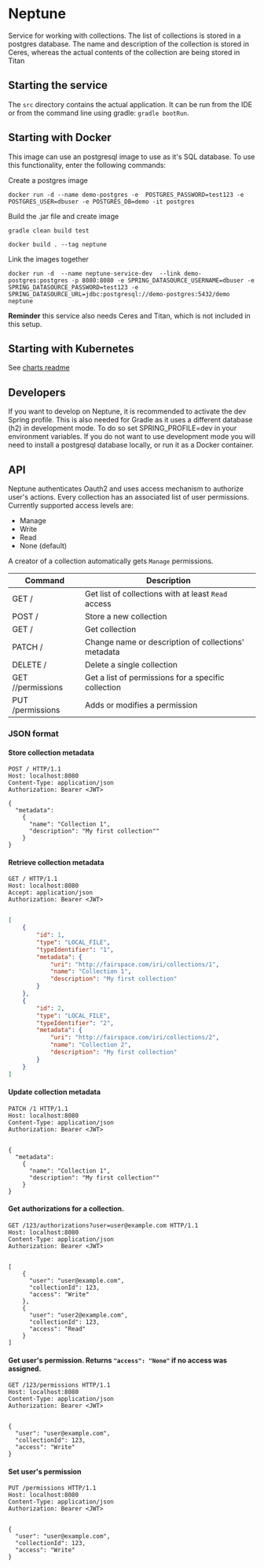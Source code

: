 # Neptune
Service for working with collections. The list of collections is stored in a postgres database.
The name and description of the collection is stored in Ceres, whereas the actual contents of the
collection are being stored in Titan

## Starting the service
The `src` directory contains the actual application. It can be run from the IDE or from the command line
using gradle: `gradle bootRun`.

## Starting with Docker
This image can use an postgresql image to use as it's SQL database. To use this functionality, enter the following commands:

Create a postgres image

`docker run -d --name demo-postgres -e  POSTGRES_PASSWORD=test123 -e POSTGRES_USER=dbuser -e POSTGRES_DB=demo -it postgres`

Build the .jar file and create image

`gradle clean build test`

`docker build . --tag neptune`

Link the images together

`docker run -d  --name neptune-service-dev  --link demo-postgres:postgres -p 8080:8080 -e SPRING_DATASOURCE_USERNAME=dbuser -e SPRING_DATASOURCE_PASSWORD=test123 -e SPRING_DATASOURCE_URL=jdbc:postgresql://demo-postgres:5432/demo neptune`

**Reminder** this service also needs Ceres and Titan, which is not included in this setup.

## Starting with Kubernetes

See [charts readme](/charts/neptune/README.md)

## Developers

If you want to develop on Neptune, it is recommended to activate the dev Spring profile. This is also needed for Gradle as
it uses a different database (h2) in development mode. To do so set SPRING_PROFILE=dev in your environment variables.
If you do not want to use development mode you will need to install a postgresql database locally, or run it as a Docker 
container.

## API

Neptune authenticates Oauth2 and uses access mechanism to authorize user's actions.
Every collection has an associated list of user permissions. Currently supported access levels are:
- Manage
- Write
- Read
- None (default)


A creator of a collection automatically gets `Manage` permissions. 

| Command | Description |
| --- | --- |
| GET / | Get list of collections with at least `Read` access  |
| POST / | Store a new collection |
| GET /<id> | Get collection |
| PATCH /<id> | Change name or description of collections' metadata |
| DELETE /<id> | Delete a single collection |
| GET /<id>/permissions | Get a list of permissions for a specific collection |
| PUT /permissions | Adds or modifies a permission |


### JSON format

#### Store collection metadata

```
POST / HTTP/1.1
Host: localhost:8080
Content-Type: application/json
Authorization: Bearer <JWT> 

{
  "metadata": 
    {
      "name": "Collection 1",
      "description": "My first collection""
    }
}
```

#### Retrieve collection metadata


```
GET / HTTP/1.1
Host: localhost:8080
Accept: application/json
Authorization: Bearer <JWT> 


```

```json
[
    {
        "id": 1,
        "type": "LOCAL_FILE",
        "typeIdentifier": "1",
        "metadata": {
            "uri": "http://fairspace.com/iri/collections/1",
            "name": "Collection 1",
            "description": "My first collection"
        }
    },
    {
        "id": 2,
        "type": "LOCAL_FILE",
        "typeIdentifier": "2",
        "metadata": {
            "uri": "http://fairspace.com/iri/collections/2",
            "name": "Collection 2",
            "description": "My first collection"
        }
    }
]

```

#### Update collection metadata

```
PATCH /1 HTTP/1.1
Host: localhost:8080
Content-Type: application/json
Authorization: Bearer <JWT> 


{
  "metadata": 
    {
      "name": "Collection 1",
      "description": "My first collection""
    }
}
```

#### Get authorizations for a collection.

```
GET /123/authorizations?user=user@example.com HTTP/1.1
Host: localhost:8080
Content-Type: application/json
Authorization: Bearer <JWT> 


[
    {
      "user": "user@example.com",
      "collectionId": 123,
      "access": "Write"
    },
    {
      "user": "user2@example.com",
      "collectionId": 123,
      "access": "Read"
    }
]
```

#### Get user's permission. Returns `"access": "None"` if no access was assigned.

```
GET /123/permissions HTTP/1.1
Host: localhost:8080
Content-Type: application/json
Authorization: Bearer <JWT> 


{
  "user": "user@example.com",
  "collectionId": 123,
  "access": "Write"
}
```

#### Set user's permission

```
PUT /permissions HTTP/1.1
Host: localhost:8080
Content-Type: application/json
Authorization: Bearer <JWT> 


{
  "user": "user@example.com",
  "collectionId": 123,
  "access": "Write"
}
```
